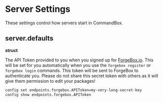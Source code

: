 # Server Settings

These settings control how servers start in CommandBox. 

## server.defaults
**struct**

The API Token provided to you when you signed up for [ForgeBox.io](https://www.forgebox.io/).  This will be set for you automatically when you use the `forgebox register` or `forgebox login` commands.  This token will be sent to ForgeBox to authenticate you.  Please do not share this secret token with others as it will give them permission to edit your packages!
```bash
config set endpoints.forgebox.APIToken=my-very-long-secret-key
config show endpoints.forgebox.APIToken
```
